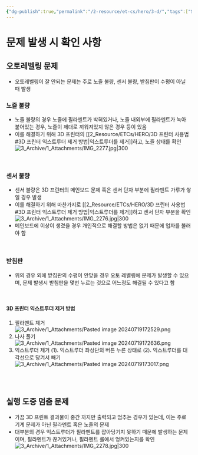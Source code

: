 ```yaml
---
{"dg-publish":true,"permalink":"/2-resource/et-cs/hero/3-d/","tags":["Study/HERO","Study/3D-Printer"],"noteIcon":"","created":"2024-07-19"}
---
```


# 문제 발생 시 확인 사항

## 오토레벨링 문제
- 오토레벨링이 잘 안되는 문제는 주로 노즐 불량, 센서 불량, 받침판이 수평이 아닐 때 발생

### 노즐 불량

- 노즐 불량의 경우 노즐에 필라멘트가 박혀있거나, 노즐 내외부에 필라멘트가 녹아 붙어있는 경우, 노즐이 제대로 끼워져있지 않은 경우 등이 있음
- 이를 해결하기 위해 3D 프린터의 [[2_Resource/ETCs/HERO/3D 프린터 사용법#3D 프린터 익스트루더 제거 방법\|익스트루더를 제거]]하고, 노즐 상태를 확인
  ![3_Archive/1_Attachments/IMG_2277.jpg|300](/img/user/3_Archive/1_Attachments/IMG_2277.jpg)

<br/>

### 센서 불량

- 센서 불량은 3D 프린터의 메인보드 문제 혹은 센서 단자 부분에 필라멘트 가루가 쌓일 경우 발생
- 이를 해결하기 위해 마찬가지로 [[2_Resource/ETCs/HERO/3D 프린터 사용법#3D 프린터 익스트루더 제거 방법\|익스트루더를 제거]]하고 센서 단자 부분을 확인 
  ![3_Archive/1_Attachments/IMG_2276.jpg|300](/img/user/3_Archive/1_Attachments/IMG_2276.jpg)
- 메인보드에 이상이 생겼을 경우 개인적으로 해결할 방법은 없기 때문에 업자를 불러야 함

<br/>

### 받침판

- 위의 경우 외에 받침판의 수평이 안맞을 경우 오토 레벨링에 문제가 발생할 수 있으며, 문제 발생시 받침판을 몇번 누르는 것으로 어느정도 해결될 수 있다고 함

<br/>

#### 3D 프린터 익스트루더 제거 방법

1. 필라멘트 제거
   ![3_Archive/1_Attachments/Pasted image 20240719172529.png](/img/user/3_Archive/1_Attachments/Pasted%20image%2020240719172529.png)
2. 나사 풀기
   ![3_Archive/1_Attachments/Pasted image 20240719172636.png](/img/user/3_Archive/1_Attachments/Pasted%20image%2020240719172636.png)
3. 익스트루더 제거
   (1). 익스트루더 좌상단의 버튼 누른 상태로
   (2). 익스트루더를 대각선으로 당겨서 빼기
   ![3_Archive/1_Attachments/Pasted image 20240719173017.png](/img/user/3_Archive/1_Attachments/Pasted%20image%2020240719173017.png)

<br/><br/>

## 실행 도중 멈춤 문제

- 가끔 3D 프린트 결과물이 중간 까지만 출력되고 멈추는 경우가 있는데, 이는 주로 기계 문제가 아닌 필라멘트 혹은 노즐의 문제
- 대부분의 경우 익스트루더가 필라멘트를 잡아당기지 못하기 때문에 발생하는 문제이며, 필라멘트가 끊겨있거나, 필라멘트 롤에서 엉켜있는지를 확인
  ![3_Archive/1_Attachments/IMG_2278.jpg|300](/img/user/3_Archive/1_Attachments/IMG_2278.jpg)